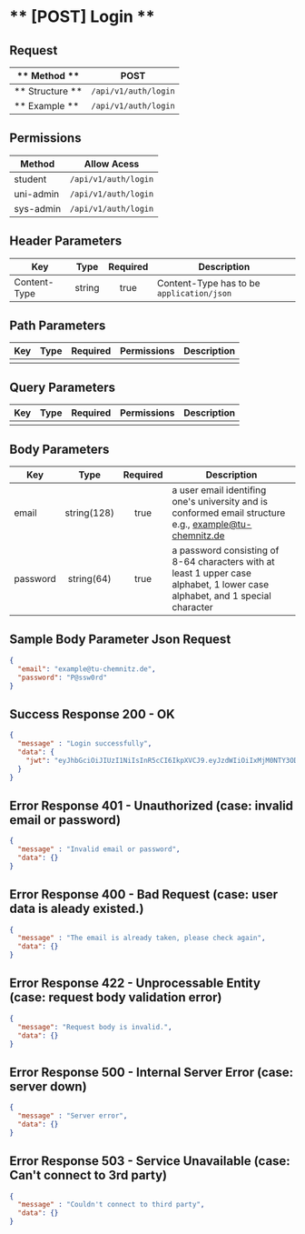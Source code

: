 # ** [POST] Login **

## Request

| ** Method **     | POST                              |
| ---------------- | ----------------------------------|
| ** Structure **  | `/api/v1/auth/login`              |
| ** Example **    | `/api/v1/auth/login`              |

## Permissions

| Method          | Allow Acess                       |
| ----------------| ----------------------------------|
| student         | `/api/v1/auth/login`              |
| uni-admin       | `/api/v1/auth/login`              |
| sys-admin       | `/api/v1/auth/login`              |

## Header Parameters

| Key                 | Type       | Required  | Description                                 |
| ------------------- | :--------: | :-------: | ------------------------------------------- |
| Content-Type        | string     | true      | Content-Type has to be `application/json`   |

## Path Parameters

| Key       | Type      | Required     | Permissions  | Description                     |
| --------- | :-------: | :----------: | :----------: | ------------------------------- |
|           |           |              |              |                                 |

## Query Parameters

| Key       | Type      | Required     | Permissions  | Description                     |
| --------- | :-------: | :----------: | :----------: | ------------------------------- |
|           |           |              |              |                                 |

## Body Parameters

| Key          | Type         | Required     | Description                                                                                                                  |
| ------------ | :----------: | :----------: | ---------------------------------------------------------------------------------------------------------------------------- |
| email        | string(128)  | true         | a user email identifing one's university and is conformed email structure e.g., example@tu-chemnitz.de                       |
| password     | string(64)   | true         | a password consisting of 8-64 characters with at least 1 upper case alphabet, 1 lower case alphabet, and 1 special character |


## Sample Body Parameter Json Request
```json
{
  "email": "example@tu-chemnitz.de",
  "password": "P@ssw0rd"
}
```

## Success Response 200 - OK
```json
{
  "message" : "Login successfully",
  "data": {
    "jwt": "eyJhbGciOiJIUzI1NiIsInR5cCI6IkpXVCJ9.eyJzdWIiOiIxMjM0NTY3ODkwIiwibmFtZSI6IkpvaG4gRG9lIiwiaWF0IjoxNTE2MjM5MDIyfQ.SflKxwRJSMeKKF2QT4fwpMeJf36POk6yJV_adQssw5c"
  }
}
```

## Error Response 401 - Unauthorized (case: invalid email or password)
```json
{
  "message" : "Invalid email or password",
  "data": {}
}
```

## Error Response 400 - Bad Request (case: user data is aleady existed.)
```json
{
  "message" : "The email is already taken, please check again",
  "data": {}
}
```

## Error Response 422 - Unprocessable Entity (case: request body validation error)
```json
{
  "message": "Request body is invalid.",
  "data": {}
}
```

## Error Response 500 - Internal Server Error (case: server down)
```json
{
  "message" : "Server error",
  "data": {}
}
```

## Error Response 503 - Service Unavailable (case: Can't connect to 3rd party)
```json
{
  "message" : "Couldn't connect to third party",
  "data": {}
}
```
